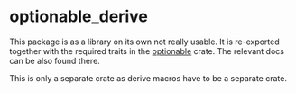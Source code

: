 # optionable_derive

This package is as a library on its own not really usable. It is re-exported together with the required
traits in the [optionable](https://crates.io/crates/optionable) crate. The relevant docs can be also found there.

This is only a separate crate as derive macros have to be a separate crate.